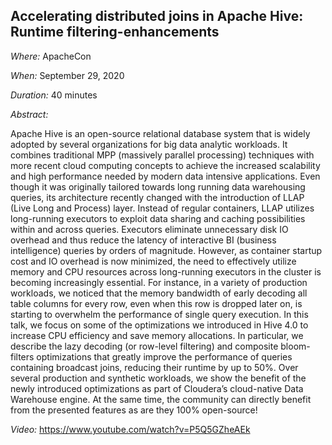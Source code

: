 ## Accelerating distributed joins in Apache Hive: Runtime filtering-enhancements

*Where:* ApacheCon

*When:* September 29, 2020

*Duration:* 40 minutes

*Abstract:*

Apache Hive is an open-source relational database system that is widely adopted by several organizations for big data analytic workloads. It combines traditional MPP (massively parallel processing) techniques with more recent cloud computing concepts to achieve the increased scalability and high performance needed by modern data intensive applications. Even though it was originally tailored towards long running data warehousing queries, its architecture recently changed with the introduction of LLAP (Live Long and Process) layer. Instead of regular containers, LLAP utilizes long-running executors to exploit data sharing and caching possibilities within and across queries. Executors eliminate unnecessary disk IO overhead and thus reduce the latency of interactive BI (business intelligence) queries by orders of magnitude. However, as container startup cost and IO overhead is now minimized, the need to effectively utilize memory and CPU resources across long-running executors in the cluster is becoming increasingly essential. For instance, in a variety of production workloads, we noticed that the memory bandwidth of early decoding all table columns for every row, even when this row is dropped later on, is starting to overwhelm the performance of single query execution. In this talk, we focus on some of the optimizations we introduced in Hive 4.0 to increase CPU efficiency and save memory allocations. In particular, we describe the lazy decoding (or row-level filtering) and composite bloom-filters optimizations that greatly improve the performance of queries containing broadcast joins, reducing their runtime by up to 50%. Over several production and synthetic workloads, we show the benefit of the newly introduced optimizations as part of Cloudera’s cloud-native Data Warehouse engine. At the same time, the community can directly benefit from the presented features as are they 100% open-source!

*Video:* https://www.youtube.com/watch?v=P5Q5GZheAEk
